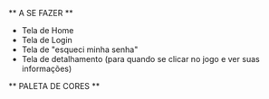** A SE FAZER **

- Tela de Home
- Tela de Login
- Tela de "esqueci minha senha"
- Tela de detalhamento (para quando se clicar no jogo e ver suas informações)

** PALETA DE CORES **
